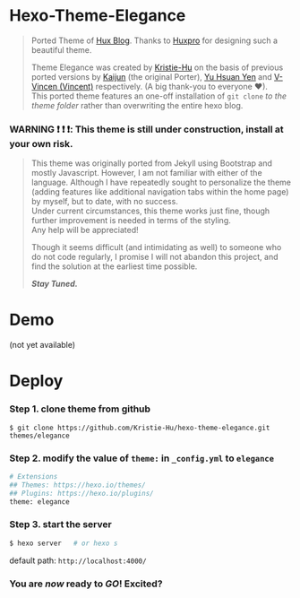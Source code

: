 # Hexo-Theme-Elegance
> Ported Theme of [Hux Blog](http://huangxuan.me/). Thanks to [Huxpro](https://github.com/Huxpro/huxpro.github.io) for designing such a beautiful theme.
> 
> Theme Elegance was created by [Kristie-Hu](https://github.com/Kristie-Hu) on the basis of previous ported versions by [Kaijun](https://github.com/Kaijun/hexo-theme-huxblog) (the original Porter), [Yu Hsuan Yen](https://github.com/YenYuHsuan/hexo-theme-beantech) and [V-Vincen (Vincent)](https://github.com/V-Vincen/hexo-theme-livemylife) respectively. (A big thank-you to everyone ❤).   
> This ported theme features an one-off installation of `git clone` *to the theme folder* rather than overwriting the entire hexo blog.
> 

### WARNING :exclamation: :exclamation: :exclamation:: This theme is still under construction, install at your own risk.
> This theme was originally ported from Jekyll using Bootstrap and mostly Javascript. However, I am not familiar with either of the language.
> Although I have repeatedly sought to personalize the theme (adding features like additional navigation tabs within the home page) by myself, but to date, with no success.   
> Under current circumstances, this theme works just fine, though further improvement is needed in terms of the styling.   
> Any help will be appreciated!
> 
> Though it seems difficult (and intimidating as well) to someone who do not code regularly, I promise I will not abandon this project, and find the solution at the earliest time possible. 
> 
> _**Stay Tuned.**_


# Demo
(not yet available)

# Deploy
### Step 1. clone theme from github
```
$ git clone https://github.com/Kristie-Hu/hexo-theme-elegance.git themes/elegance
```
### Step 2. modify the value of `theme:` in `_config.yml`  to  `elegance`
```graphql
# Extensions
## Themes: https://hexo.io/themes/
## Plugins: https://hexo.io/plugins/
theme: elegance
```
### Step 3. start the server
```graphql
$ hexo server   # or hexo s
```
default path: `http://localhost:4000/`

### You are _now_ ready to _**GO**_! Excited?
